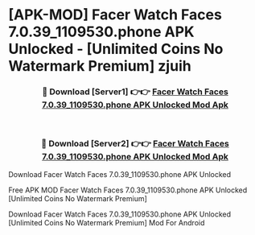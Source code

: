 # [APK-MOD] Facer Watch Faces 7.0.39_1109530.phone APK Unlocked - [Unlimited Coins No Watermark Premium] zjuih



<div align="center">
<h3>🔴 Download [Server1] 👉👉 <a href="https://momento.my/?title=Facer_Watch_Faces_7.0.39_1109530.phone_APK_Unlocked">Facer Watch Faces 7.0.39_1109530.phone APK Unlocked Mod Apk</a></h3><br>

<h3>🔴 Download [Server2] 👉👉 <a href="https://momento.my/?title=Facer_Watch_Faces_7.0.39_1109530.phone_APK_Unlocked">Facer Watch Faces 7.0.39_1109530.phone APK Unlocked Mod Apk</a></h3>
</div>



Download Facer Watch Faces 7.0.39_1109530.phone APK Unlocked 

Free APK MOD Facer Watch Faces 7.0.39_1109530.phone APK Unlocked [Unlimited Coins No Watermark Premium]

Download Facer Watch Faces 7.0.39_1109530.phone APK Unlocked [Unlimited Coins No Watermark Premium] Mod For Android
